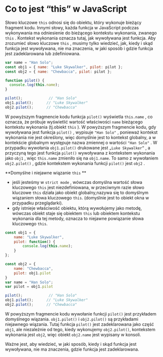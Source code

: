 # Co to jest “this” w JavaScript

Słowo kluczowe `this` odnosi się do obiektu, który wykonuje bieżący fragment kodu.
Innymi słowy, każda funkcja w JavaScript podczas wykonywania ma odniesienie
do bieżącego kontekstu wykonania, zwanego `this` .
Kontekst wykonania oznacza tutaj, jak wywoływana jest funkcja. Aby zrozumieć
słowo kluczowe `this` , musimy tylko wiedzieć, jak, kiedy i skąd funkcja jest
wywoływana, nie ma znaczenia, w jaki sposób i gdzie
funkcja jest zadeklarowana lub zdefiniowana.

```js
var name = "Han Solo";
const obj1 = { name: "Luke Skywalker", pilot: pilot };
const obj2 = { name: "Chewbacca", pilot: pilot };

function pilot() {
  console.log(this.name);
}

pilot();            // "Han Solo"
obj1.pilot();      // "Luke Skywalker"
obj2.pilot();      // "Chewbacca"
```

W powyższym fragmencie kodu funkcja `pilot()` wyświetla `this.name` , co oznacza,
że próbuje wyświetlić wartość właściwości `name` bieżącego kontekstu wykonania
(tj.obiekt `this` ). W powyższym fragmencie kodu, gdy wywoływana jest funkcja
`pilot()` , wypisuje `"Han Solo"` , ponieważ kontekst wykonania nie jest określony,
więc domyślnie jest to kontekst globalny, a w kontekście globalnym występuje nazwa
zmiennej o wartości `"Han Solo"` . W przypadku wywołania `obj1.pilot()` drukowane
jest `„Luke Skywalker”` , a przyczyną tego jest funkcja `pilot()` wywoływana z
kontekstem wykonania jako `obj1` , więc `this.name` zmieniło się na `obj1.name`.
To samo z wywołaniem `obj2.pilot()` , gdzie kontekstem wykonania funkcji
 `pilot()` jest `obj2` .

**Domyślne i niejawne wiązanie `this` **

* jeśli jesteśmy w `strict mode` , wówczas domyślna wartość słowa kluczowego `this`
jest niezdefiniowana, w przeciwnym razie słowo kluczowe `this` działa jako
obiekt globalny,nazywa się to domyślnym wiązaniem słowa kluczowego `this`.
(domyślnie jest to obiekt okna w przypadku przeglądarki).
* gdy istnieje właściwość obiektu, którą wywołujemy jako metodę, wówczas obiekt
staje się obiektem `this` lub obiektem kontekstu wykonania dla tej metody, oznacza
to niejawne powiązanie słowa kluczowego `this`.

```js
const obj1 = {
    name: "Luke Skywalker",
    pilot: function() {
        console.log(this.name);
    }
};

const obj2 = {
    name: "Chewbacca",
    pilot: obj1.pilot
}
var name = "Han Solo";
var pilot = obj1.pilot

pilot();            // "Han Solo"
obj1.pilot();      // "Luke Skywalker"
obj2.pilot();      // "Chewbacca"
```

W powyższym fragmencie kodu wywołanie funkcji `pilot()` jest przykładem
domyślnego wiązania. `obj1.pilot()` i `obj2.pilot()` są przykładami niejawnego
wiązania. Tutaj funkcja `pilot()` jest zadeklarowana jako część `obj1`, ale
niezależnie od tego, kiedy wykonujemy `obj2.pilot()`, kontekstem wykonania jest
`obj2`, więc obiekt `obj2.name` jest wypisany w konsoli.

Ważne jest, aby wiedzieć, w jaki sposób, kiedy i skąd funkcja jest wywoływana,
nie ma znaczenia, gdzie funkcja jest zadeklarowana.

